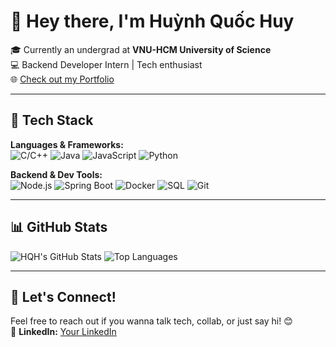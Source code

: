 # 👋 Hey there, I'm Huỳnh Quốc Huy

🎓 Currently an undergrad at **VNU-HCM University of Science**  
💻 Backend Developer Intern | Tech enthusiast  
🌐 [Check out my Portfolio](https://portfolio-hqhs-projects.vercel.app/)

---

## 🚀 Tech Stack

**Languages & Frameworks:**  
![C/C++](https://img.shields.io/badge/C/C%2B%2B-00599C?style=flat&logo=c%2B%2B&logoColor=white)
![Java](https://img.shields.io/badge/Java-007396?style=flat&logo=java&logoColor=white)
![JavaScript](https://img.shields.io/badge/JavaScript-F7DF1E?style=flat&logo=javascript&logoColor=black)
![Python](https://img.shields.io/badge/Python-3776AB?style=flat&logo=python&logoColor=white)

**Backend & Dev Tools:**  
![Node.js](https://img.shields.io/badge/Node.js-339933?style=flat&logo=node.js&logoColor=white)
![Spring Boot](https://img.shields.io/badge/Spring%20Boot-6DB33F?style=flat&logo=spring-boot&logoColor=white)
![Docker](https://img.shields.io/badge/Docker-2496ED?style=flat&logo=docker&logoColor=white)
![SQL](https://img.shields.io/badge/SQL-336791?style=flat&logo=postgresql&logoColor=white)
![Git](https://img.shields.io/badge/Git-F05032?style=flat&logo=git&logoColor=white)

---

## 📊 GitHub Stats

![HQH's GitHub Stats](https://github-readme-stats.vercel.app/api?username=HCMUS-HQHuy&show_icons=true&theme=radical&hide_title=true)
![Top Languages](https://github-readme-stats.vercel.app/api/top-langs/?username=HCMUS-HQHuy&layout=compact&theme=radical)

---

## 💬 Let's Connect!

Feel free to reach out if you wanna talk tech, collab, or just say hi! 😊    
🔗 **LinkedIn:** [Your LinkedIn](https://www.linkedin.com/in/hqhuy)

